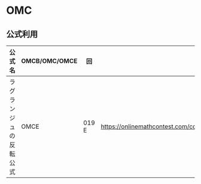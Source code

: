 # OMC






## 公式利用

| 公式名 | OMCB/OMC/OMCE | 回 |  解説 |
| --- | --- | --- | --- |
| ラグランジュの反転公式 | OMCE | 019 E | https://onlinemathcontest.com/contests/omce019/editorial/11353/1130 |

